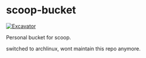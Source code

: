 # scoop-bucket

[![Excavator](https://github.com/MaoKwen/scoop-bucket/actions/workflows/excavator.yml/badge.svg?branch=master)](https://github.com/MaoKwen/scoop-bucket/actions/workflows/excavator.yml)

Personal bucket for scoop.

switched to archlinux, wont maintain this repo anymore.
